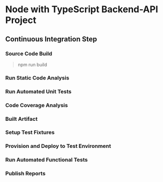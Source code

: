# Node with TypeScript Backend-API Project

## Continuous Integration Step

### Source Code Build
> npm run build

### Run Static Code Analysis

### Run Automated Unit Tests

### Code Coverage Analysis

### Built Artifact

### Setup Test Fixtures

### Provision and Deploy to Test Environment

### Run Automated Functional Tests

### Publish Reports
